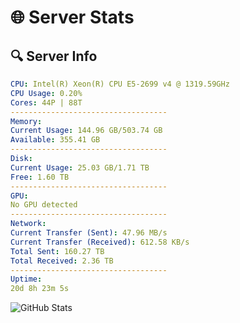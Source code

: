 # 🌐 Server Stats
## 🔍 Server Info
```yaml
CPU: Intel(R) Xeon(R) CPU E5-2699 v4 @ 1319.59GHz
CPU Usage: 0.20%
Cores: 44P | 88T
-----------------------------------
Memory:
Current Usage: 144.96 GB/503.74 GB
Available: 355.41 GB
-----------------------------------
Disk:
Current Usage: 25.03 GB/1.71 TB
Free: 1.60 TB
-----------------------------------
GPU:
No GPU detected
-----------------------------------
Network:
Current Transfer (Sent): 47.96 MB/s
Current Transfer (Received): 612.58 KB/s
Total Sent: 160.27 TB
Total Received: 2.36 TB
-----------------------------------
Uptime:
20d 8h 23m 5s
```
![GitHub Stats](https://img.shields.io/badge/Updated-2025-02-28_07:06:23-blue)